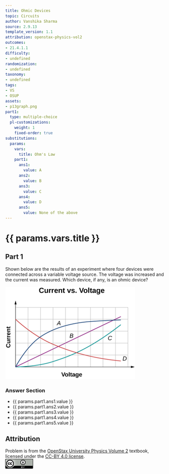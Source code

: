 ```yaml
---
title: Ohmic Devices
topic: Circuits
author: Vanshika Sharma
source: 2.9.13
template_version: 1.1
attribution: openstax-physics-vol2
outcomes:
- 21.4.1.1
difficulty:
- undefined
randomization:
- undefined
taxonomy:
- undefined
tags:
- VS
- OSUP
assets:
- p13graph.png
part1:
  type: multiple-choice
  pl-customizations:
    weight: 1
    fixed-order: true
substitutions:
  params:
    vars:
      title: Ohm's Law
    part1:
      ans1:
        value: A
      ans2:
        value: B
      ans3:
        value: C
      ans4:
        value: D
      ans5:
        value: None of the above
---
```

# {{ params.vars.title }}
## Part 1

Shown below are the results of an experiment where four devices were connected across a variable voltage source.
The voltage was increased and the current was measured.
Which device, if any, is an ohmic device?

<img src="p13graph.png">

### Answer Section

- {{ params.part1.ans1.value }}
- {{ params.part1.ans2.value }}
- {{ params.part1.ans3.value }}
- {{ params.part1.ans4.value }}
- {{ params.part1.ans5.value }}

## Attribution

Problem is from the [OpenStax University Physics Volume 2](https://openstax.org/details/books/university-physics-volume-2) textbook, licensed under the [CC-BY 4.0 license](https://creativecommons.org/licenses/by/4.0/).<br>![Image representing the Creative Commons 4.0 BY license.](https://raw.githubusercontent.com/firasm/bits/master/by.png)